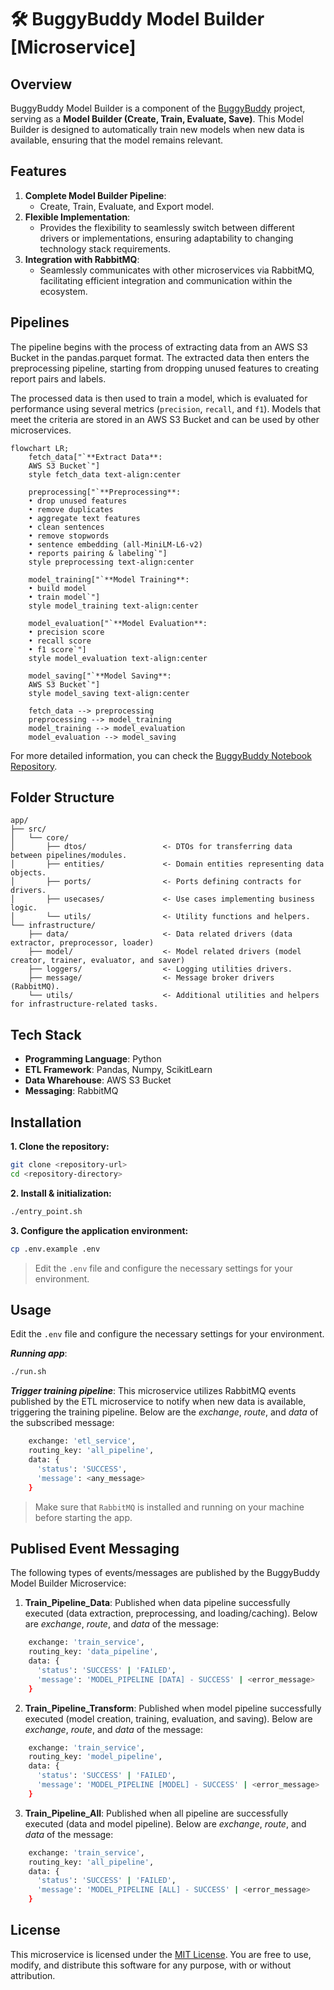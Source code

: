 # **🛠️ BuggyBuddy Model Builder [Microservice]**

## Overview

BuggyBuddy Model Builder is a component of the [BuggyBuddy]() project, serving as a **Model Builder (Create, Train, Evaluate, Save)**. This Model Builder is designed to automatically train new models when new data is available, ensuring that the model remains relevant.

## Features

1. **Complete Model Builder Pipeline**:
   - Create, Train, Evaluate, and Export model.
2. **Flexible Implementation**:
   - Provides the flexibility to seamlessly switch between different drivers or implementations, ensuring adaptability to changing technology stack requirements.
3. **Integration with RabbitMQ**:
   - Seamlessly communicates with other microservices via RabbitMQ, facilitating efficient integration and communication within the ecosystem.

## Pipelines

The pipeline begins with the process of extracting data from an AWS S3 Bucket in the pandas.parquet format. The extracted data then enters the preprocessing pipeline, starting from dropping unused features to creating report pairs and labels.

The processed data is then used to train a model, which is evaluated for performance using several metrics (`precision`, `recall`, and `f1`). Models that meet the criteria are stored in an AWS S3 Bucket and can be used by other microservices.

```mermaid
flowchart LR;
    fetch_data["`**Extract Data**:
    AWS S3 Bucket`"]
    style fetch_data text-align:center

    preprocessing["`**Preprocessing**:
    • drop unused features
    • remove duplicates
    • aggregate text features
    • clean sentences
    • remove stopwords
    • sentence embedding (all-MiniLM-L6-v2)
    • reports pairing & labeling`"]
    style preprocessing text-align:center

    model_training["`**Model Training**:
    • build model
    • train model`"]
    style model_training text-align:center

    model_evaluation["`**Model Evaluation**:
    • precision score
    • recall score
    • f1 score`"]
    style model_evaluation text-align:center

    model_saving["`**Model Saving**:
    AWS S3 Bucket`"]
    style model_saving text-align:center

    fetch_data --> preprocessing
    preprocessing --> model_training
    model_training --> model_evaluation
    model_evaluation --> model_saving
```

For more detailed information, you can check the [BuggyBuddy Notebook Repository]().

## Folder Structure

```
app/
├── src/
│   └── core/
│       ├── dtos/                 <- DTOs for transferring data between pipelines/modules.
│       ├── entities/             <- Domain entities representing data objects.
│       ├── ports/                <- Ports defining contracts for drivers.
│       ├── usecases/             <- Use cases implementing business logic.
│       └── utils/                <- Utility functions and helpers.
└── infrastructure/
    ├── data/                     <- Data related drivers (data extractor, preprocessor, loader)
    ├── model/                    <- Model related drivers (model creator, trainer, evaluator, and saver)
    ├── loggers/                  <- Logging utilities drivers.
    ├── message/                  <- Message broker drivers (RabbitMQ).
    └── utils/                    <- Additional utilities and helpers for infrastructure-related tasks.
```

## Tech Stack

- **Programming Language**: Python
- **ETL Framework**: Pandas, Numpy, ScikitLearn
- **Data Wharehouse**: AWS S3 Bucket
- **Messaging**: RabbitMQ

## Installation

**1. Clone the repository:**

```bash
git clone <repository-url>
cd <repository-directory>
```

**2. Install & initialization:**

```bash
./entry_point.sh
```

**3. Configure the application environment:**

```bash
cp .env.example .env
```

> Edit the `.env` file and configure the necessary settings for your environment.

## Usage

Edit the `.env` file and configure the necessary settings for your environment.

**_Running app_**:

```bash
./run.sh
```

**_Trigger training pipeline_**:
This microservice utilizes RabbitMQ events published by the ETL microservice to notify when new data is available, triggering the training pipeline. Below are the *exchange*, *route*, and *data* of the subscribed message:

```bash
    exchange: 'etl_service',
    routing_key: 'all_pipeline',
    data: {
      'status': 'SUCCESS',
      'message': <any_message>
    }
```

> Make sure that `RabbitMQ` is installed and running on your machine before starting the app.

## Publised Event Messaging

The following types of events/messages are published by the BuggyBuddy Model Builder Microservice:

1. **Train_Pipeline_Data**: Published when data pipeline successfully executed (data extraction, preprocessing, and loading/caching). Below are *exchange*, *route*, and *data* of the message:

```bash
    exchange: 'train_service',
    routing_key: 'data_pipeline',
    data: {
      'status': 'SUCCESS' | 'FAILED',
      'message': 'MODEL_PIPELINE [DATA] - SUCCESS' | <error_message>
    }
```

2. **Train_Pipeline_Transform**: Published when model pipeline successfully executed (model creation, training, evaluation, and saving). Below are *exchange*, *route*, and *data* of the message:

```bash
    exchange: 'train_service',
    routing_key: 'model_pipeline',
    data: {
      'status': 'SUCCESS' | 'FAILED',
      'message': 'MODEL_PIPELINE [MODEL] - SUCCESS' | <error_message>
    }
```

3. **Train_Pipeline_All**: Published when all pipeline are successfully executed (data and model pipeline). Below are *exchange*, *route*, and *data* of the message:

```bash
    exchange: 'train_service',
    routing_key: 'all_pipeline',
    data: {
      'status': 'SUCCESS' | 'FAILED',
      'message': 'MODEL_PIPELINE [ALL] - SUCCESS' | <error_message>
    }
```

## License

This microservice is licensed under the [MIT License](LICENSE). You are free to use, modify, and distribute this software for any purpose, with or without attribution.
